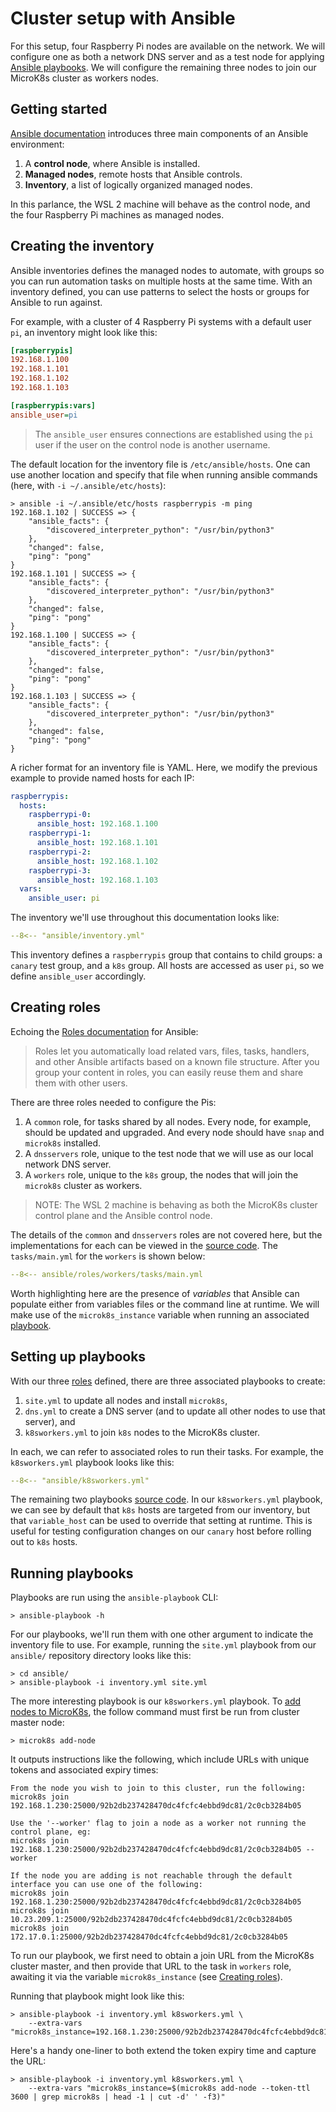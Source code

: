 # Cluster setup with Ansible

For this setup, four Raspberry Pi nodes are available on the network. We
will configure one as both a network DNS server and as a test node for
applying
[Ansible playbooks](https://docs.ansible.com/ansible/latest/playbook_guide/playbooks_intro.html).
We will configure the remaining three nodes to join our MicroK8s cluster
as workers nodes.

## Getting started

[Ansible documentation](https://docs.ansible.com/ansible/latest/getting_started/index.html)
introduces three main components of an Ansible environment:

1. A **control node**, where Ansible is installed.
2. **Managed nodes**, remote hosts that Ansible controls.
3. **Inventory**, a list of logically organized managed nodes.

In this parlance, the WSL 2 machine will behave as the control node, and the
four Raspberry Pi machines as managed nodes.

## Creating the inventory

Ansible inventories defines the managed nodes to automate, with groups so you
can run automation tasks on multiple hosts at the same time. With an inventory
defined, you can use patterns to select the hosts or groups for Ansible to run
against.

For example, with a cluster of 4 Raspberry Pi systems with a default user `pi`,
an inventory might look like this:

```ini
[raspberrypis]
192.168.1.100
192.168.1.101
192.168.1.102
192.168.1.103

[raspberrypis:vars]
ansible_user=pi
```

> The `ansible_user` ensures connections are established using the `pi` user
> if the user on the control node is another username.

The default location for the inventory file is `/etc/ansible/hosts`.
One can use another location and specify that file when running ansible
commands (here, with `-i ~/.ansible/etc/hosts`):

```shell
> ansible -i ~/.ansible/etc/hosts raspberrypis -m ping
192.168.1.102 | SUCCESS => {
    "ansible_facts": {
        "discovered_interpreter_python": "/usr/bin/python3"
    },
    "changed": false,
    "ping": "pong"
}
192.168.1.101 | SUCCESS => {
    "ansible_facts": {
        "discovered_interpreter_python": "/usr/bin/python3"
    },
    "changed": false,
    "ping": "pong"
}
192.168.1.100 | SUCCESS => {
    "ansible_facts": {
        "discovered_interpreter_python": "/usr/bin/python3"
    },
    "changed": false,
    "ping": "pong"
}
192.168.1.103 | SUCCESS => {
    "ansible_facts": {
        "discovered_interpreter_python": "/usr/bin/python3"
    },
    "changed": false,
    "ping": "pong"
}
```

A richer format for an inventory file is YAML. Here, we modify the previous
example to provide named hosts for each IP:

```yaml
raspberrypis:
  hosts:
    raspberrypi-0:
      ansible_host: 192.168.1.100
    raspberrypi-1:
      ansible_host: 192.168.1.101
    raspberrypi-2:
      ansible_host: 192.168.1.102
    raspberrypi-3:
      ansible_host: 192.168.1.103
  vars:
    ansible_user: pi
```

The inventory we'll use throughout this documentation looks like:

```yaml
--8<-- "ansible/inventory.yml"
```

This inventory defines a `raspberrypis` group that contains to child groups:
a `canary` test group, and a `k8s` group. All hosts are accessed as user `pi`,
so we define `ansible_user` accordingly.

## Creating roles

Echoing the
[Roles documentation](https://docs.ansible.com/ansible/latest/playbook_guide/playbooks_reuse_roles.html)
for Ansible:

> Roles let you automatically load related vars, files, tasks, handlers, and
> other Ansible artifacts based on a known file structure. After you group your
> content in roles, you can easily reuse them and share them with other users.

There are three roles needed to configure the Pis:

1. A `common` role, for tasks shared by all nodes. Every node, for example,
   should be updated and upgraded. And every node should have `snap` and
   `microk8s` installed.
2. A `dnsservers` role, unique to the test node that we will use as our
   local network DNS server.
3. A `workers` role, unique to the `k8s` group, the nodes that will join
   the `microk8s` cluster as workers.

> NOTE: The WSL 2 machine is behaving as both the MicroK8s cluster control
> plane and the Ansible control node.

The details of the `common` and `dnsservers` roles are not covered here, but
the implementations for each can be viewed in the
[source code](https://github.com/McClunatic/k8s-learning/tree/main/ansible/roles).
The `tasks/main.yml` for the `workers` is shown below:

```yaml
--8<-- ansible/roles/workers/tasks/main.yml
```

Worth highlighting here are the presence of *variables* that Ansible can
populate either from variables files or the command line at runtime. We will
make use of the `microk8s_instance` variable when running an associated
[playbook](#setting-up-playbooks).

## Setting up playbooks

With our three [roles](#creating-roles) defined, there are three associated
playbooks to create:

1. `site.yml` to update all nodes and install `microk8s`,
2. `dns.yml` to create a DNS server (and to update all other nodes to use
   that server), and
3. `k8sworkers.yml` to join `k8s` nodes to the MicroK8s cluster.

In each, we can refer to associated roles to run their tasks. For example,
the `k8sworkers.yml` playbook looks like this:

```yaml
--8<-- "ansible/k8sworkers.yml"
```

The remaining two playbooks
[source code](https://github.com/McClunatic/k8s-learning/tree/main/ansible/roles).
In our `k8sworkers.yml` playbook, we can see by default that `k8s` hosts are
targeted from our inventory, but that `variable_host` can be used to
override that setting at runtime. This is useful for testing configuration
changes on our `canary` host before rolling out to `k8s` hosts.

## Running playbooks

Playbooks are run using the `ansible-playbook` CLI:

```shell
> ansible-playbook -h
```

For our playbooks, we'll run them with one other argument to indicate the
inventory file to use. For example, running the `site.yml` playbook
from our `ansible/` repository directory looks like this:

```shell
> cd ansible/
> ansible-playbook -i inventory.yml site.yml
```

The more interesting playbook is our `k8sworkers.yml` playbook. To
[add nodes to MicroK8s](https://microk8s.io/docs/clustering), the
follow command must first be run from cluster master node:

```shell
> microk8s add-node
```

It outputs instructions like the following, which include URLs with unique
tokens and associated expiry times:

```shell
From the node you wish to join to this cluster, run the following:
microk8s join 192.168.1.230:25000/92b2db237428470dc4fcfc4ebbd9dc81/2c0cb3284b05

Use the '--worker' flag to join a node as a worker not running the control plane, eg:
microk8s join 192.168.1.230:25000/92b2db237428470dc4fcfc4ebbd9dc81/2c0cb3284b05 --worker

If the node you are adding is not reachable through the default interface you can use one of the following:
microk8s join 192.168.1.230:25000/92b2db237428470dc4fcfc4ebbd9dc81/2c0cb3284b05
microk8s join 10.23.209.1:25000/92b2db237428470dc4fcfc4ebbd9dc81/2c0cb3284b05
microk8s join 172.17.0.1:25000/92b2db237428470dc4fcfc4ebbd9dc81/2c0cb3284b05
```

To run our playbook, we first need to obtain a join URL from the MicroK8s
cluster master, and then provide that URL to the task in `workers` role,
awaiting it via the variable `microk8s_instance`
(see [Creating roles](#creating-roles)).

Running that playbook might look like this:

```shell
> ansible-playbook -i inventory.yml k8sworkers.yml \
    --extra-vars "microk8s_instance=192.168.1.230:25000/92b2db237428470dc4fcfc4ebbd9dc81/2c0cb3284b05"
```

Here's a handy one-liner to both extend the token expiry time and capture the
URL:

```shell
> ansible-playbook -i inventory.yml k8sworkers.yml \
    --extra-vars "microk8s_instance=$(microk8s add-node --token-ttl 3600 | grep microk8s | head -1 | cut -d' ' -f3)"
```
